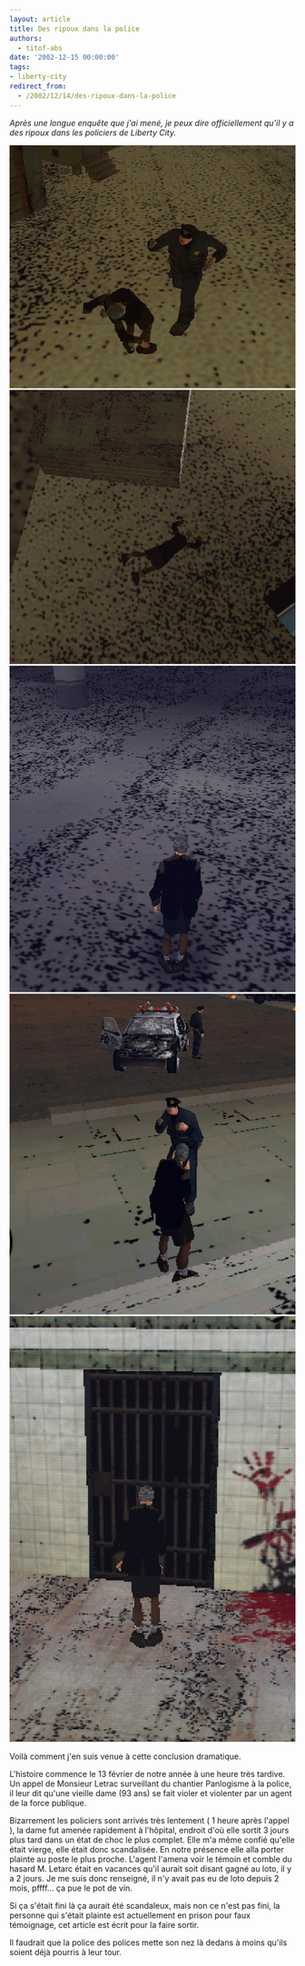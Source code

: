 ```yaml
---
layout: article
title: Des ripoux dans la police
authors:
  - titof-abs
date: '2002-12-15 00:00:00'
tags:
- liberty-city
redirect_from:
  - /2002/12/14/des-ripoux-dans-la-police
---
```


_Après une longue enquête que j'ai mené, je peux dire officiellement qu'il y a des ripoux dans les policiers de Liberty City._

![](/content/images/v1/user24/AgressionPolice.jpg)
![](/content/images/v1/user24/Fillemorte.jpg)
![](/content/images/v1/user24/Fillehopital.jpg)
![](/content/images/v1/user24/Filllebattu.jpg)
![](/content/images/v1/user24/Filleprison.jpg)

Voilà comment j'en suis venue à cette conclusion dramatique.

L'histoire commence le 13 février de notre année à une heure très tardive. Un appel de Monsieur Letrac surveillant du chantier Panlogisme à la police, il leur dit qu'une vieille dame (93 ans) se fait violer et violenter par un agent de la force publique.

Bizarrement les policiers sont arrivés très lentement ( 1 heure après l'appel ), la dame fut amenée rapidement à l'hôpital, endroit d'où elle sortit 3 jours plus tard dans un état de choc le plus complet. Elle m'a même confié qu'elle était vierge, elle était donc scandalisée. En notre présence elle alla porter plainte au poste le plus proche. L'agent l'amena voir le témoin et comble du hasard M. Letarc était en vacances qu'il aurait soit disant gagné au loto, il y a 2 jours. Je me suis donc renseigné, il n'y avait pas eu de loto depuis 2 mois, pffff... ça pue le pot de vin.

Si ça s'était fini là ça aurait été scandaleux, mais non ce n'est pas fini, la personne qui s'était plainte est actuellement en prison pour faux témoignage, cet article est écrit pour la faire sortir.

Il faudrait que la police des polices mette son nez là dedans à moins qu'ils soient déjà pourris à leur tour.